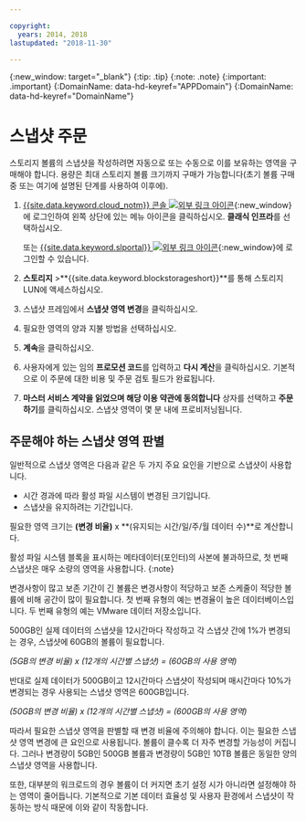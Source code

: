 ```yaml
---

copyright:
  years: 2014, 2018
lastupdated: "2018-11-30"

---
```

{:new_window: target="_blank"}
{:tip: .tip}
{:note: .note}
{:important: .important}
{:DomainName: data-hd-keyref="APPDomain"}
{:DomainName: data-hd-keyref="DomainName"}

# 스냅샷 주문

스토리지 볼륨의 스냅샷을 작성하려면 자동으로 또는 수동으로 이를 보유하는 영역을 구매해야 합니다. 용량은 최대 스토리지 볼륨 크기까지 구매가 가능합니다(초기 볼륨 구매 중 또는 여기에 설명된 단계를 사용하여 이후에).

1. [{{site.data.keyword.cloud_notm}} 콘솔 ![외부 링크 아이콘](../../icons/launch-glyph.svg "외부 링크 아이콘")](https://{DomainName}/catalog/){:new_window}에 로그인하여 왼쪽 상단에 있는 메뉴 아이콘을 클릭하십시오. **클래식 인프라**를 선택하십시오.

   또는 [{{site.data.keyword.slportal}} ![외부 링크 아이콘](../../icons/launch-glyph.svg "외부 링크 아이콘")](https://control.softlayer.com/){:new_window}에 로그인할 수 있습니다.
2. **스토리지** >**{{site.data.keyword.blockstorageshort}}**를 통해 스토리지 LUN에 액세스하십시오.
2. 스냅샷 프레임에서 **스냅샷 영역 변경**을 클릭하십시오.
3. 필요한 영역의 양과 지불 방법을 선택하십시오.
4. **계속**을 클릭하십시오.
5. 사용자에게 있는 임의 **프로모션 코드**를 입력하고 **다시 계산**을 클릭하십시오. 기본적으로 이 주문에 대한 비용 및 주문 검토 필드가 완료됩니다.
6. **마스터 서비스 계약을 읽었으며 해당 이용 약관에 동의합니다** 상자를 선택하고 **주문하기**를 클릭하십시오. 스냅샷 영역이 몇 분 내에 프로비저닝됩니다.

## 주문해야 하는 스냅샷 영역 판별

일반적으로 스냅샷 영역은 다음과 같은 두 가지 주요 요인을 기반으로 스냅샷이 사용합니다.
- 시간 경과에 따라 활성 파일 시스템이 변경된 크기입니다.
- 스냅샷을 유지하려는 기간입니다.  

필요한 영역 크기는 **(변경 비율)** x **(유지되는 시간/일/주/월 데이터 수)**로 계산합니다.

활성 파일 시스템 블록을 표시하는 메타데이터(포인터)의 사본에 불과하므로, 첫 번째 스냅샷은 매우 소량의 영역을 사용합니다.
{:note}

변경사항이 많고 보존 기간이 긴 볼륨은 변경사항이 적당하고 보존 스케줄이 적당한 볼륨에 비해 공간이 많이 필요합니다. 첫 번째 유형의 예는 변경율이 높은 데이터베이스입니다. 두 번째 유형의 예는 VMware 데이터 저장소입니다.

500GB인 실제 데이터의 스냅샷을 12시간마다 작성하고 각 스냅샷 간에 1%가 변경되는 경우, 스냅샷에 60GB의 볼륨이 필요합니다.

*(5GB의 변경 비율) x (12개의 시간별 스냅샷) = (60GB의 사용 영역)*

반대로 실제 데이터가 500GB이고 12시간마다 스냅샷이 작성되며 매시간마다 10%가 변경되는 경우 사용되는 스냅샷 영역은 600GB입니다.

*(50GB의 변경 비율) x (12개의 시간별 스냅샷) = (600GB의 사용 영역)*

따라서 필요한 스냅샷 영역을 판별할 때 변경 비율에 주의해야 합니다. 이는 필요한 스냅샷 영역 변경에 큰 요인으로 사용됩니다. 볼륨이 클수록 더 자주 변경할 가능성이 커집니다. 그러나 변경량이 5GB인 500GB 볼륨과 변경량이 5GB인 10TB 볼륨은 동일한 양의 스냅샷 영역을 사용합니다.

또한, 대부분의 워크로드의 경우 볼륨이 더 커지면 초기 설정 시가 아니라면 설정해야 하는 영역이 줄어듭니다. 기본적으로 기본 데이터 효율성 및 사용자 환경에서 스냅샷이 작동하는 방식 때문에 이와 같이 작동합니다.
